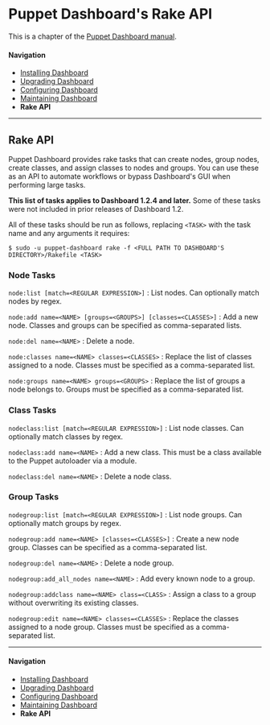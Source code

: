 Puppet Dashboard's Rake API
=====

This is a chapter of the [Puppet Dashboard manual](./index.markdown).

#### Navigation

* [Installing Dashboard](./bootstrapping.markdown)
* [Upgrading Dashboard](./upgrading.markdown)
* [Configuring Dashboard](./configuring.markdown)
* [Maintaining Dashboard](./maintaining.markdown)
* **Rake API**

* * * 


Rake API
-----

Puppet Dashboard provides rake tasks that can create nodes, group nodes, create classes, and assign classes to nodes and groups. You can use these as an API to automate workflows or bypass Dashboard's GUI when performing large tasks.

**This list of tasks applies to Dashboard 1.2.4 and later.** Some of these tasks were not included in prior releases of Dashboard 1.2.

All of these tasks should be run as follows, replacing `<TASK>` with the task name and any arguments it requires:

    $ sudo -u puppet-dashboard rake -f <FULL PATH TO DASHBOARD'S DIRECTORY>/Rakefile <TASK>

### Node Tasks

`node:list [match=<REGULAR EXPRESSION>]`
: List nodes. Can optionally match nodes by regex.

`node:add name=<NAME> [groups=<GROUPS>] [classes=<CLASSES>]`
: Add a new node. Classes and groups can be specified as comma-separated lists.

`node:del name=<NAME>`
: Delete a node.

`node:classes name=<NAME> classes=<CLASSES>`
: Replace the list of classes assigned to a node. Classes must be specified as a comma-separated list.

`node:groups name=<NAME> groups=<GROUPS>`
: Replace the list of groups a node belongs to. Groups must be specified as a comma-separated list.

### Class Tasks

`nodeclass:list [match=<REGULAR EXPRESSION>]`
: List node classes. Can optionally match classes by regex.

`nodeclass:add name=<NAME>`
: Add a new class. This must be a class available to the Puppet autoloader via a module.

`nodeclass:del name=<NAME>`
: Delete a node class.

### Group Tasks

`nodegroup:list [match=<REGULAR EXPRESSION>]`
: List node groups. Can optionally match groups by regex.

`nodegroup:add name=<NAME> [classes=<CLASSES>]`
: Create a new node group. Classes can be specified as a comma-separated list.

`nodegroup:del name=<NAME>`
: Delete a node group.

`nodegroup:add_all_nodes name=<NAME>`
: Add every known node to a group.

`nodegroup:addclass name=<NAME> class=<CLASS>`
: Assign a class to a group without overwriting its existing classes.

`nodegroup:edit name=<NAME> classes=<CLASSES>`
: Replace the classes assigned to a node group. Classes must be specified as a comma-separated list.


* * * 

#### Navigation

* [Installing Dashboard](./bootstrapping.markdown)
* [Upgrading Dashboard](./upgrading.markdown)
* [Configuring Dashboard](./configuring.markdown)
* [Maintaining Dashboard](./maintaining.markdown)
* **Rake API**
